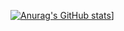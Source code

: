 [![Anurag's GitHub stats](https://github-readme-stats.vercel.app/api?username=raining93)](https://github.com/anuraghazra/github-readme-stats)]